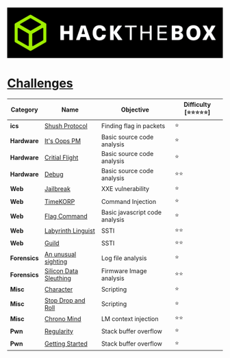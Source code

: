 <p align='center'>
  <img src='./assets/banner.png' alt="HTB">
</p>


# [**Challenges**](#challenges)

| Category | Name                                                  | Objective   | Difficulty [⭐⭐⭐⭐⭐] |
| -------- | ----------------------------------------------------- | ------------------------------------------------------------- | ----------------------- |
| **ics** | [Shush Protocol](ics/Shush%20Protocol%20[Very%20Easy])| Finding flag in packets| ⭐|
| **Hardware** | [It's Oops PM](Hardware/It's%20Oops%20PM%20[Very%20Easy])| Basic source code analysis| ⭐|
| **Hardware** | [Critial Flight](Hardware/Critical%20Flight%20[Very%20Easy])| Basic source code analysis| ⭐|
| **Hardware** | [Debug](Hardware/Debug%20[Easy])| Basic source code analysis| ⭐⭐|
| **Web** | [Jailbreak](Web/Jailbreak%20[Very%20Easy]/)| XXE vulnerability | ⭐|
| **Web** | [TimeKORP](Web/TimeKORP%20[Very%20Easy]/)| Command Injection | ⭐|
| **Web** | [Flag Command](Web/Flag%20Command%20[Very%20Easy]/)| Basic javascript code analysis | ⭐|
| **Web** | [Labyrinth Linguist](Web/Labyrinth%20Linguist%20[Easy]/)| SSTI  | ⭐⭐|
| **Web** | [Guild](Web/Guild%20[Easy}/)| SSTI  | ⭐⭐|
| **Forensics** | [An unusual sighting](Forensics/An%20Unusual%20Sighting%20[Very%20Easy]/)| Log file analysis  | ⭐|
| **Forensics** | [Silicon Data Sleuthing](Forensics/Silicon%20Data%20Sleuthing%20[Easy]/)| Firmware Image analysis  | ⭐⭐|
| **Misc** | [Character](Misc/Character%20[Very%20Easy])| Scripting  | ⭐|
| **Misc** | [Stop Drop and Roll](Misc/Stop%20Drop%20and%20Roll%20[Very%20Easy])| Scripting  | ⭐|
| **Misc** | [Chrono Mind](Misc/Chrono%20Mind%20[Easy])| LM context injection  | ⭐⭐|
| **Pwn** | [Regularity](Pwn/Regularity%20[Very%20Easy])|   Stack buffer overflow | ⭐|
| **Pwn** | [Getting Started ](Pwn/Getting%20Started%20[Very%20Easy]/)|   Stack buffer overflow | ⭐|